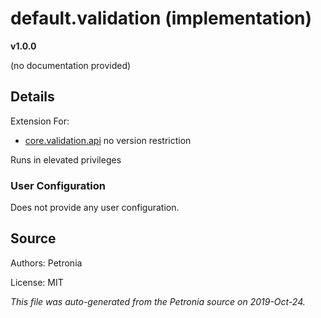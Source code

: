 # default.validation (implementation)
**v1.0.0**

(no documentation provided)

## Details

Extension For:
* [core.validation.api](core.validation.api.md)
  no version restriction


Runs in elevated privileges

### User Configuration

Does not provide any user configuration.










## Source

Authors: Petronia

License: MIT

*This file was auto-generated from the Petronia source on 2019-Oct-24.*
